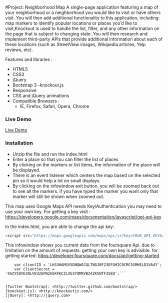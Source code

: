 #Project: Neighborhood Map
A single-page application featuring a map of your neighborhood or a neighborhood you would like to visit or have others visit.
You will then add additional functionality to this application, including: map markers to identify popular 
locations or places you’d like to visit,Knockout is used to handle the list, filter, and any other information on the page that is subject to changing state..You will then research and implement third-party APIs 
that provide additional information about each of these locations (such as StreetView images, Wikipedia 
articles, Yelp reviews, etc).

Features and libraries :
  - HTML5
  - CSS3
  - jQuery
  - Bootstrap 3
  -knockout.js
  - Responsive
  - CSS and jQuery animations
  - Compatible Browsers :
    - IE, Firefox, Safari, Opera, Chrome

### Live Demo
[Live Demo](amanueln.github.io)

### Installation
  - Unzip the file and run the index.html
  - Enter a place so that you can filter the list of places
  - By clicking on the markers or list items, the information of the place will be displayed.
  - There is an event listener which centers the map based on the selected pin so it would help a lot on small displays.
  - By clicking on the infowindow exit button, you will be zoomed back out to see all the markers. if you have typed the marker you want     only that marker will still be shown when zoomed out. 

This map uses Google Maps API needs Key/Authentication you may need to use your own key.
For getting a key visit :
https://developers.google.com/maps/documentation/javascript/get-api-key

In the index.html, you are able to change the api key:
```js
<script src="https://maps.googleapis.com/maps/api/js?key=YOUR_API_KEY&callback=initMap" type="text/javascript" async defer></script>
```

This infowindow shows you current data from the foursquare Api. due to limitation on the amount of requests. getting your own key is advisible.
for getting started:
https://developer.foursquare.com/docs/api/getting-started
```  foursquare clientID & secret**/
    var clientID = 'LH33HAMSV5DNQWAJQLTNGJBF23EFGHIC0CMC5SMHELD3VA4Y';
    var clientSecret = '4GZY5OVE2NLVEU2GPW2U5KFKCZLXG3YQMRVBZ4ZK5NTF35EQ';```


[Twitter Bootstrap]: <http://twitter.github.com/bootstrap/>
[knockout.js]: <http://knockoutjs.com/>
[jQuery]: <http://jquery.com>

